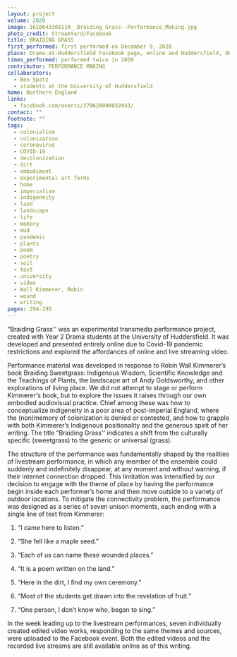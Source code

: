 ```yaml
---
layout: project
volume: 2020
image: 1610643308110__Braiding_Grass--Performance_Making.jpg
photo_credit: StreamYard/Facebook
title: BRAIDING GRASS
first_performed: first performed on December 9, 2020
place: Drama-at-Huddersfield Facebook page, online and Huddersfield, UK
times_performed: performed twice in 2020
contributor: PERFORMANCE MAKING
collaborators:
  - Ben Spatz
  - students at the University of Huddersfield
home: Northern England
links:
  - facebook.com/events/379628090032043/
contact: ""
footnote: ""
tags:
  - colonialism
  - colonization
  - coronavirus
  - COVID-19
  - decolonization
  - dirt
  - embodiment
  - experimental art forms
  - home
  - imperialism
  - indigeneity
  - land
  - landscape
  - life
  - memory
  - mud
  - pandemic
  - plants
  - poem
  - poetry
  - soil
  - text
  - university
  - video
  - Wall Kimmerer, Robin
  - wound
  - writing
pages: 294-295
---
```


“Braiding Grass'' was an experimental transmedia performance project, created with Year 2 Drama students at the University of Huddersfield. It was developed and presented entirely online due to Covid-19 pandemic restrictions and explored the affordances of online and live streaming video.

Performance material was developed in response to Robin Wall Kimmerer’s book <span class="ITALIC">Braiding Sweetgrass: Indigenous Wisdom, Scientific Knowledge and the Teachings of Plants</span>, the landscape art of Andy Goldsworthy, and other explorations of living place. We did not attempt to stage or perform Kimmerer's book, but to explore the issues it raises through our own embodied audiovisual practice. Chief among these was how to conceptualize indigeneity in a poor area of post-imperial England, where the (non)memory of colonization is denied or contested, and how to grapple with both Kimmerer’s Indigenous positionality and the generous spirit of her writing. The title “Braiding Grass'' indicates a shift from the culturally specific (sweetgrass) to the generic or universal (grass).

The structure of the performance was fundamentally shaped by the realities of livestream performance, in which any member of the ensemble could suddenly and indefinitely disappear, at any moment and without warning, if their internet connection dropped. This limitation was intensified by our decision to engage with the theme of place by having the performance begin inside each performer’s home and then move outside to a variety of outdoor locations. To mitigate the connectivity problem, the performance was designed as a series of seven unison moments, each ending with a single line of text from Kimmerer:

1. “I came here to listen.”

2. “She fell like a maple seed.”

3. “Each of us can name these wounded places.”

4. “It is a poem written on the land.”

5. “Here in the dirt, I find my own ceremony.”

6. “Most of the students get drawn into the revelation of fruit.”

7. “One person, I don’t know who, began to sing.”

In the week leading up to the livestream performances, seven individually created edited video works, responding to the same themes and sources, were uploaded to the Facebook event. Both the edited videos and the recorded live streams are still available online as of this writing.
